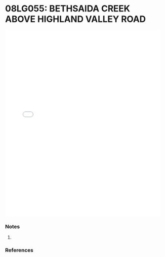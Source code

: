 # 08LG055: BETHSAIDA CREEK ABOVE HIGHLAND VALLEY ROAD

<iframe src="/_static/stations/08LG055_fdc.html" width="100%" height="600" frameborder="0"></iframe>

### Notes
1. 

### References

